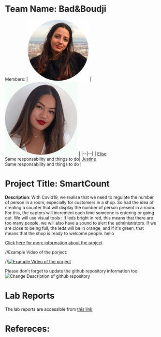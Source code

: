 # Team Name: Bad&Boudji
Members: 
|![member1](https://github.com/efrei-paris-sud/2020-B-Bad-and-Boudji/blob/main/130305902_209820843941767_1062907904235241970_n.png) |![member2](https://github.com/efrei-paris-sud/2020-B-Bad-and-Boudji/blob/main/130732765_392982165250001_5254255664240654325_n.png)  |
|--|--|
|  [Elise](https://github.com/EliseBoudj) <br> Same responsability and things to do| [Justine ](https://github.com/LamJustine) <br> Same responsability and things to do |



# Project Title: SmartCount
 **Description**: With Covid19, we realise that we need to regulate the number of person in a room, especially for customers in a shop. So had the idea of creating a counter that will display the number of person present in a room. For this, the captors will increment each time someone is entering or going out. We will use visual tools : if leds bright in red, this means that there are too many people, we will also have a sound to alert the administrators. If we are close to being full, the leds will be in orange, and if it's green, that means that the shop is ready to welcome people.  hello
 
[Click here for more information about the project](project) 

//Example Video of the porject:

//[![Example Video of the porject](https://img.youtube.com/vi/ucZl6vQ_8Uo/0.jpg)](https://www.youtube.com/watch?v=ucZl6vQ_8Uo)

Please don't forget to update the github repository information too. 
![Change Description of github repository](assets/change_description.png?raw=true)

# Lab Reports

The lab reports are accessible from [this link](lab)

# Refereces:
